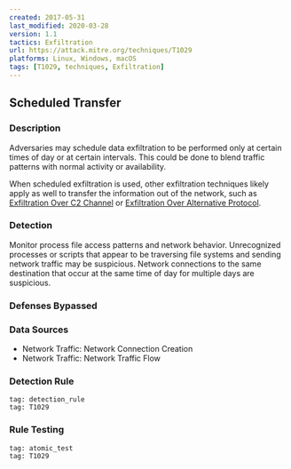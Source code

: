 ```yaml
---
created: 2017-05-31
last_modified: 2020-03-28
version: 1.1
tactics: Exfiltration
url: https://attack.mitre.org/techniques/T1029
platforms: Linux, Windows, macOS
tags: [T1029, techniques, Exfiltration]
---
```


## Scheduled Transfer

### Description

Adversaries may schedule data exfiltration to be performed only at certain times of day or at certain intervals. This could be done to blend traffic patterns with normal activity or availability.

When scheduled exfiltration is used, other exfiltration techniques likely apply as well to transfer the information out of the network, such as [Exfiltration Over C2 Channel](https://attack.mitre.org/techniques/T1041) or [Exfiltration Over Alternative Protocol](https://attack.mitre.org/techniques/T1048).

### Detection

Monitor process file access patterns and network behavior. Unrecognized processes or scripts that appear to be traversing file systems and sending network traffic may be suspicious. Network connections to the same destination that occur at the same time of day for multiple days are suspicious.

### Defenses Bypassed



### Data Sources

  - Network Traffic: Network Connection Creation
  -  Network Traffic: Network Traffic Flow
### Detection Rule

```query
tag: detection_rule
tag: T1029
```

### Rule Testing

```query
tag: atomic_test
tag: T1029
```
